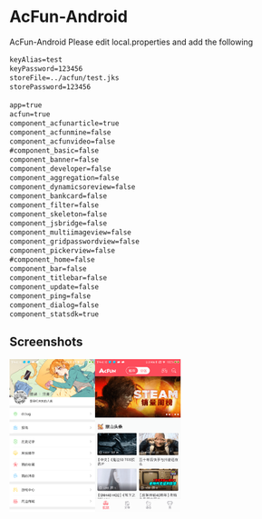 # AcFun-Android
AcFun-Android
Please edit local.properties and add the following
```properties
keyAlias=test
keyPassword=123456
storeFile=../acfun/test.jks
storePassword=123456

app=true
acfun=true
component_acfunarticle=true
component_acfunmine=false
component_acfunvideo=false
#component_basic=false
component_banner=false
component_developer=false
component_aggregation=false
component_dynamicsoreview=false
component_bankcard=false
component_filter=false
component_skeleton=false
component_jsbridge=false
component_multiimageview=false
component_gridpasswordview=false
component_pickerview=false
#component_home=false
component_bar=false
component_titlebar=false
component_update=false
component_ping=false
component_dialog=false
component_statsdk=true
```


## Screenshots
<a href="image/device-2018-09-21-161031.png"><img src="image/device-2018-09-21-161031.png" width="30%"/></a><a href="image/device-2018-09-21-161100.png"><img src="image/device-2018-09-21-161100.png" width="30%"/></a>

